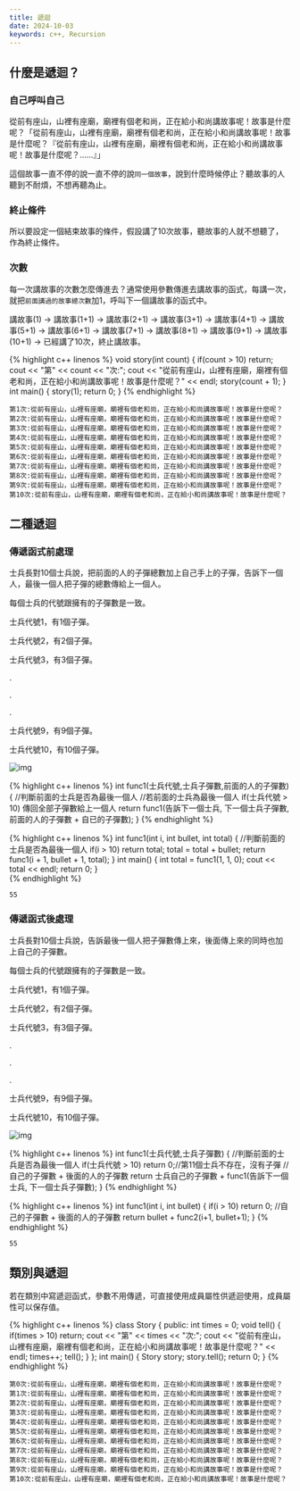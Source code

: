 ```yaml
---
title: 遞迴
date: 2024-10-03
keywords: c++, Recursion 
---
```


## 什麼是遞迴？

### 自己呼叫自己

從前有座山，山裡有座廟，廟裡有個老和尚，正在給小和尚講故事呢！故事是什麼呢？「從前有座山，山裡有座廟，廟裡有個老和尚，正在給小和尚講故事呢！故事是什麼呢？『從前有座山，山裡有座廟，廟裡有個老和尚，正在給小和尚講故事呢！故事是什麼呢？……』」

這個故事一直不停的說一直不停的說`同一個故事`，說到什麼時候停止？聽故事的人聽到不耐煩，不想再聽為止。

### 終止條件

所以要設定一個結束故事的條件，假設講了10次故事，聽故事的人就不想聽了，作為終止條件。

### 次數

每一次講故事的次數怎麼傳進去？通常使用參數傳進去講故事的函式，每講一次，就把`前面講過的故事總次數`加1，呼叫下一個講故事的函式中。

講故事(1) -> 講故事(1+1) -> 講故事(2+1) -> 講故事(3+1) -> 講故事(4+1) -> 講故事(5+1) -> 講故事(6+1) -> 講故事(7+1) -> 講故事(8+1) -> 講故事(9+1) -> 講故事(10+1) -> 已經講了10次，終止講故事。


{% highlight c++ linenos %}
void story(int count) {
  if(count > 10) return;
  cout << "第" << count << "次:";
  cout << "從前有座山，山裡有座廟，廟裡有個老和尚，正在給小和尚講故事呢！故事是什麼呢？" << endl;
  story(count + 1);
}
int main() {
  story(1);
  return 0;
}
{% endhighlight %}

```
第1次:從前有座山，山裡有座廟，廟裡有個老和尚，正在給小和尚講故事呢！故事是什麼呢？
第2次:從前有座山，山裡有座廟，廟裡有個老和尚，正在給小和尚講故事呢！故事是什麼呢？
第3次:從前有座山，山裡有座廟，廟裡有個老和尚，正在給小和尚講故事呢！故事是什麼呢？
第4次:從前有座山，山裡有座廟，廟裡有個老和尚，正在給小和尚講故事呢！故事是什麼呢？
第5次:從前有座山，山裡有座廟，廟裡有個老和尚，正在給小和尚講故事呢！故事是什麼呢？
第6次:從前有座山，山裡有座廟，廟裡有個老和尚，正在給小和尚講故事呢！故事是什麼呢？
第7次:從前有座山，山裡有座廟，廟裡有個老和尚，正在給小和尚講故事呢！故事是什麼呢？
第8次:從前有座山，山裡有座廟，廟裡有個老和尚，正在給小和尚講故事呢！故事是什麼呢？
第9次:從前有座山，山裡有座廟，廟裡有個老和尚，正在給小和尚講故事呢！故事是什麼呢？
第10次:從前有座山，山裡有座廟，廟裡有個老和尚，正在給小和尚講故事呢！故事是什麼呢？
```

## 二種遞迴

### 傳遞函式前處理

士兵長對10個士兵說，把前面的人的子彈總數加上自己手上的子彈，告訴下一個人，最後一個人把子彈的總數傳給上一個人。

每個士兵的代號跟擁有的子彈數是一致。

士兵代號1，有1個子彈。

士兵代號2，有2個子彈。

士兵代號3，有3個子彈。

.

.

.

士兵代號9，有9個子彈。

士兵代號10，有10個子彈。

![img]({{site.imgurl}}/dataStruct/recursion1.jpg)  

{% highlight c++ linenos %}
int func1(士兵代號,士兵子彈數,前面的人的子彈數) {
	//判斷前面的士兵是否為最後一個人
	//若前面的士兵為最後一個人
	if(士兵代號 > 10) 傳回全部子彈數給上一個人
	return func1(告訴下一個士兵, 下一個士兵子彈數, 前面的人的子彈數 + 自已的子彈數);
}
{% endhighlight %}


{% highlight c++ linenos %}
int func1(int i, int bullet, int total) {
	//判斷前面的士兵是否為最後一個人
	if(i > 10) return total;
	total = total + bullet;
	return func1(i + 1, bullet + 1, total);
}
int main() {
  int total = func1(1, 1, 0);
  cout << total << endl;
  return 0;
}  
{% endhighlight %}

```
55
```

### 傳遞函式後處理

士兵長對10個士兵說，告訴最後一個人把子彈數傳上來，後面傳上來的同時也加上自己的子彈數。

每個士兵的代號跟擁有的子彈數是一致。

士兵代號1，有1個子彈。

士兵代號2，有2個子彈。

士兵代號3，有3個子彈。

.

.

.

士兵代號9，有9個子彈。

士兵代號10，有10個子彈。

![img]({{site.imgurl}}/dataStruct/recursion2.jpg)  

{% highlight c++ linenos %}
int func1(士兵代號,士兵子彈數) {
	//判斷前面的士兵是否為最後一個人
	if(士兵代號 > 10) return 0;//第11個士兵不存在，沒有子彈
	//自己的子彈數 + 後面的人的子彈數
	return  士兵自己的子彈數 + func1(告訴下一個士兵, 下一個士兵子彈數);
}
{% endhighlight %}

{% highlight c++ linenos %}
int func1(int i, int bullet) {
  if(i > 10) return 0;
  //自己的子彈數 + 後面的人的子彈數
  return bullet + func2(i+1, bullet+1);
}
{% endhighlight %}

```
55
```
## 類別與遞迴

若在類別中寫遞迴函式，參數不用傳遞，可直接使用成員屬性供遞迴使用，成員屬性可以保存值。

{% highlight c++ linenos %}
class Story {
public:
  int times = 0;
  void tell() {
    if(times > 10) return;
    cout << "第" << times << "次:";
    cout << "從前有座山，山裡有座廟，廟裡有個老和尚，正在給小和尚講故事呢！故事是什麼呢？" << endl;
    times++;
    tell();
  }
};
int main() {
  Story story;
  story.tell();
  return 0;
}
{% endhighlight %}

```
第0次:從前有座山，山裡有座廟，廟裡有個老和尚，正在給小和尚講故事呢！故事是什麼呢？
第1次:從前有座山，山裡有座廟，廟裡有個老和尚，正在給小和尚講故事呢！故事是什麼呢？
第2次:從前有座山，山裡有座廟，廟裡有個老和尚，正在給小和尚講故事呢！故事是什麼呢？
第3次:從前有座山，山裡有座廟，廟裡有個老和尚，正在給小和尚講故事呢！故事是什麼呢？
第4次:從前有座山，山裡有座廟，廟裡有個老和尚，正在給小和尚講故事呢！故事是什麼呢？
第5次:從前有座山，山裡有座廟，廟裡有個老和尚，正在給小和尚講故事呢！故事是什麼呢？
第6次:從前有座山，山裡有座廟，廟裡有個老和尚，正在給小和尚講故事呢！故事是什麼呢？
第7次:從前有座山，山裡有座廟，廟裡有個老和尚，正在給小和尚講故事呢！故事是什麼呢？
第8次:從前有座山，山裡有座廟，廟裡有個老和尚，正在給小和尚講故事呢！故事是什麼呢？
第9次:從前有座山，山裡有座廟，廟裡有個老和尚，正在給小和尚講故事呢！故事是什麼呢？
第10次:從前有座山，山裡有座廟，廟裡有個老和尚，正在給小和尚講故事呢！故事是什麼呢？
```
